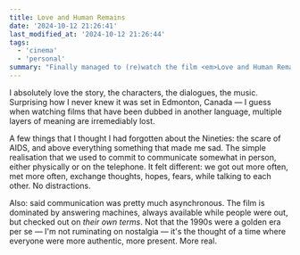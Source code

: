 ```yaml
---
title: Love and Human Remains
date: '2024-10-12 21:26:41'
last_modified_at: '2024-10-12 21:26:44'
tags:
  - 'cinema'
  - 'personal'
summary: "Finally managed to (re)watch the film <em>Love and Human Remains</em> on DVD, a favourite of mine since 1993 that I haven't seen in a very long time. Eager to compare my memories of it with the real thing, it didn't disappoint."
---
```

I absolutely love the story, the characters, the dialogues, the music. Surprising how I never knew it was set in Edmonton, Canada — I guess when watching films that have been dubbed in another language, multiple layers of meaning are irremediably lost.

A few things that I thought I had forgotten about the Nineties: the scare of AIDS, and above everything something that made me sad. The simple realisation that we used to commit to communicate somewhat in person, either physically or on the telephone. It felt different: we got out more often, met more often, exchange thoughts, hopes, fears, while talking to each other. No distractions.

Also: said communication was pretty much asynchronous. The film is dominated by answering machines, always available while people were out, but checked out on *their own terms*. Not that the 1990s were a golden era per se — I'm not ruminating on nostalgia — it's the thought of a time where everyone were more authentic, more present. More real.